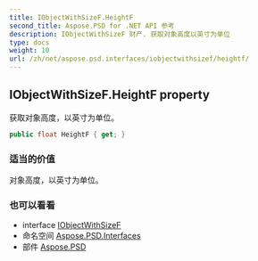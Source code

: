 ```yaml
---
title: IObjectWithSizeF.HeightF
second_title: Aspose.PSD for .NET API 参考
description: IObjectWithSizeF 财产. 获取对象高度以英寸为单位
type: docs
weight: 10
url: /zh/net/aspose.psd.interfaces/iobjectwithsizef/heightf/
---
```

## IObjectWithSizeF.HeightF property

获取对象高度，以英寸为单位。

```csharp
public float HeightF { get; }
```

### 适当的价值

对象高度，以英寸为单位。

### 也可以看看

* interface [IObjectWithSizeF](../)
* 命名空间 [Aspose.PSD.Interfaces](../../iobjectwithsizef/)
* 部件 [Aspose.PSD](../../../)


